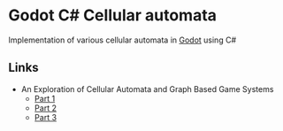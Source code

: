 # Godot C# Cellular automata

Implementation of various cellular automata in [Godot](https://godotengine.org/) using C#

## Links

 - An Exploration of Cellular Automata and Graph Based Game Systems
    - [Part 1](https://blog.macuyiko.com/post/2017/an-exploration-of-cellular-automata-and-graph-based-game-systems-part-1.html)
    - [Part 2](https://blog.macuyiko.com/post/2017/an-exploration-of-cellular-automata-and-graph-based-game-systems-part-2.html)
    - [Part 3](https://blog.macuyiko.com/post/2018/an-exploration-of-cellular-automata-and-graph-based-game-systems-part-3.html)
